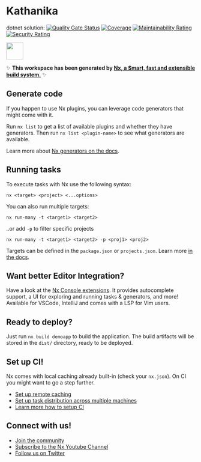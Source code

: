 # Kathanika

dotnet solution: [![Quality Gate Status](https://sonarcloud.io/api/project_badges/measure?project=kathanika-server-sln&metric=alert_status)](https://sonarcloud.io/summary/new_code?id=kathanika-server-sln)
[![Coverage](https://sonarcloud.io/api/project_badges/measure?project=kathanika-server-sln&metric=coverage)](https://sonarcloud.io/summary/new_code?id=kathanika-server-sln)
[![Maintainability Rating](https://sonarcloud.io/api/project_badges/measure?project=kathanika-server-sln&metric=sqale_rating)](https://sonarcloud.io/summary/new_code?id=kathanika-server-sln)
[![Security Rating](https://sonarcloud.io/api/project_badges/measure?project=kathanika-server-sln&metric=security_rating)](https://sonarcloud.io/summary/new_code?id=kathanika-server-sln)

<a alt="Nx logo" href="https://nx.dev" target="_blank" rel="noreferrer"><img src="https://raw.githubusercontent.com/nrwl/nx/master/images/nx-logo.png" width="45"></a>

✨ **This workspace has been generated by [Nx, a Smart, fast and extensible build system.](https://nx.dev)** ✨

## Generate code

If you happen to use Nx plugins, you can leverage code generators that might come with it.

Run `nx list` to get a list of available plugins and whether they have generators. Then run `nx list <plugin-name>` to see what generators are available.

Learn more about [Nx generators on the docs](https://nx.dev/plugin-features/use-code-generators).

## Running tasks

To execute tasks with Nx use the following syntax:

```
nx <target> <project> <...options>
```

You can also run multiple targets:

```
nx run-many -t <target1> <target2>
```

..or add `-p` to filter specific projects

```
nx run-many -t <target1> <target2> -p <proj1> <proj2>
```

Targets can be defined in the `package.json` or `projects.json`. Learn more [in the docs](https://nx.dev/core-features/run-tasks).

## Want better Editor Integration?

Have a look at the [Nx Console extensions](https://nx.dev/nx-console). It provides autocomplete support, a UI for exploring and running tasks & generators, and more! Available for VSCode, IntelliJ and comes with a LSP for Vim users.

## Ready to deploy?

Just run `nx build demoapp` to build the application. The build artifacts will be stored in the `dist/` directory, ready to be deployed.

## Set up CI!

Nx comes with local caching already built-in (check your `nx.json`). On CI you might want to go a step further.

- [Set up remote caching](https://nx.dev/core-features/share-your-cache)
- [Set up task distribution across multiple machines](https://nx.dev/nx-cloud/features/distribute-task-execution)
- [Learn more how to setup CI](https://nx.dev/recipes/ci)

## Connect with us!

- [Join the community](https://nx.dev/community)
- [Subscribe to the Nx Youtube Channel](https://www.youtube.com/@nxdevtools)
- [Follow us on Twitter](https://twitter.com/nxdevtools)
